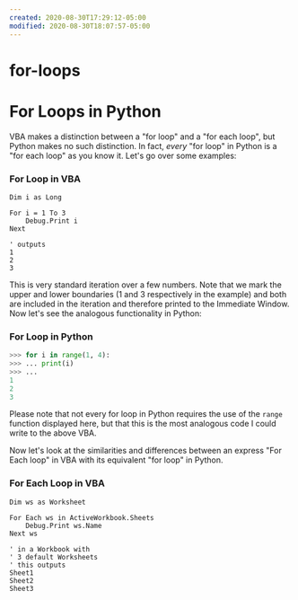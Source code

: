 ```yaml
---
created: 2020-08-30T17:29:12-05:00
modified: 2020-08-30T18:07:57-05:00
---
```


# for-loops

# For Loops in Python

VBA makes a distinction between a "for loop" and a "for each loop", but Python makes no such distinction. In fact, *every* "for loop" in Python is a "for each loop" as you know it. Let's go over some examples:

### For Loop in VBA
```vba
Dim i as Long

For i = 1 To 3
    Debug.Print i
Next

' outputs
1
2
3
```
This is very standard iteration over a few numbers. Note that we mark the upper and lower boundaries (1 and 3 respectively in the example) and both are included in the iteration and therefore printed to the Immediate Window. Now let's see the analogous functionality in Python:

### For Loop in Python
```python
>>> for i in range(1, 4):
>>> ... print(i)
>>> ...
1
2
3
```
Please note that not every for loop in Python requires the use of the `range` function displayed here, but that this is the most analogous code I could write to the above VBA.

Now let's look at the similarities and differences between an express "For Each loop" in VBA with its equivalent "for loop" in Python.

### For Each Loop in VBA
```vba
Dim ws as Worksheet

For Each ws in ActiveWorkbook.Sheets
    Debug.Print ws.Name
Next ws

' in a Workbook with 
' 3 default Worksheets
' this outputs
Sheet1
Sheet2
Sheet3
```
```python

```